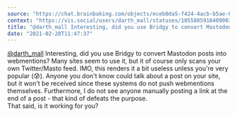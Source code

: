 ```yaml
---
source: "https://chat.brainbaking.com/objects/eceb0da5-f424-4acb-b5ae-65a820d8b1eb"
context: "https://vis.social/users/darth_mall/statuses/105580591640900315"
title: "@darth_mall Interesting, did you use Bridgy to convert Mastodon posts into webmentions? Many site..."
date: "2021-02-28T11:47:37"
---
```


<span class="h-card"><a class="u-url mention" data-user="A4jKa9Q2dIr3nGJlJY" href="https://vis.social/@darth_mall" rel="ugc">@<span>darth_mall</span></a></span> Interesting, did you use Bridgy to convert Mastodon posts into webmentions? Many sites seem to use it, but it of course only scans your own Twitter/Masto feed. IMO, this renders it a bit useless unless you&#39;re very popular (😰). Anyone you don&#39;t know could talk about a post on your site, but it won&#39;t be received since these systems do not push webmentions themselves. Furthermore, I do not see anyone manually posting a link at the end of a post - that kind of defeats the purpose. <br>That said, is it working for you?
  
